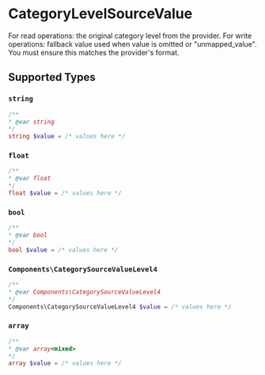 # CategoryLevelSourceValue

For read operations: the original category level from the provider. For write operations: fallback value used when value is omitted or "unmapped_value". You must ensure this matches the provider's format.


## Supported Types

### `string`

```php
/**
* @var string
*/
string $value = /* values here */
```

### `float`

```php
/**
* @var float
*/
float $value = /* values here */
```

### `bool`

```php
/**
* @var bool
*/
bool $value = /* values here */
```

### `Components\CategorySourceValueLevel4`

```php
/**
* @var Components\CategorySourceValueLevel4
*/
Components\CategorySourceValueLevel4 $value = /* values here */
```

### `array`

```php
/**
* @var array<mixed>
*/
array $value = /* values here */
```

